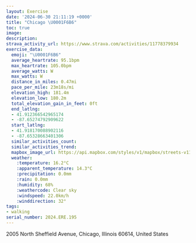 ```yaml
---
layout: Exercise
date: '2024-06-30 21:11:19 +0000'
title: "Chicago \U0001F6B6"
toc: true
image:
description:
strava_activity_url: https://www.strava.com/activities/11778379934
exercise_data:
  emoji: "\U0001F6B6"
  average_heartrate: 95.1bpm
  max_heartrate: 105.0bpm
  average_watts: W
  max_watts: W
  distance_in_miles: 0.47mi
  pace_per_mile: 23m18s/mi
  elevation_high: 181.4m
  elevation_low: 180.2m
  total_elevation_gain_in_feet: 0ft
  end_latlng:
  - 41.912366542965174
  - -87.65274792909622
  start_latlng:
  - 41.918170088902116
  - -87.65328663401306
  similar_activities_count:
  similar_activities_trend:
  mapbox_image_url: https://api.mapbox.com/styles/v1/mapbox/streets-v11/static/path-5+787af2-1.0(y%7Dy~Fzw~uOtOO),pin-s-s+e5b22e(-87.65326,41.91725),pin-s-f+89ae00(-87.65318,41.91458)/auto/800x800?access_token=pk.eyJ1Ijoiam9zaGJlY2ttYW4iLCJhIjoiY205eWR2aDd1MWZ6djJrbXc4a3M0bWZleiJ9.XiG9OWkNcZk2QzjJbxLB4A
  weather:
    :temperature: 16.2°C
    :apparent_temperature: 14.3°C
    :precipitation: 0.0mm
    :rain: 0.0mm
    :humidity: 68%
    :weathercode: Clear sky
    :windspeed: 22.0km/h
    :winddirection: 32°
tags:
- walking
serial_number: 2024.ERE.195
---
```

2005 North Sheffield Avenue, Chicago, Illinois 60614, United States
